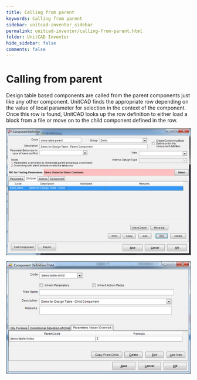 ```yaml
---
title: Calling from parent
keywords: Calling from parent
sidebar: unitcad-inventor_sidebar
permalink: unitcad-inventor/calling-from-parent.html
folder: UnitCAD Inventor
hide_sidebar: false
comments: false
---
```




# Calling from parent



Design table based components are called from the parent components just like any other component. UnitCAD finds the appropriate row depending on the value of local parameter for selection in the context of the component. Once this row is found, UnitCAD looks up the row definition to either load a block from a file or move on to the child component defined in the row.

![](/images/calling_from_parent_comp_definition.jpg)

![](/images/calling_from_parent_comp_definition_child.jpg)
